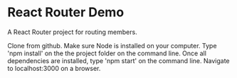 React Router Demo
=====================
A React Router project for routing members.

Clone from github. Make sure Node is installed on your computer. Type 'npm install' on the the project folder on the command line. Once all dependencies are installed, type 'npm start' on the command line. Navigate to localhost:3000 on a browser.